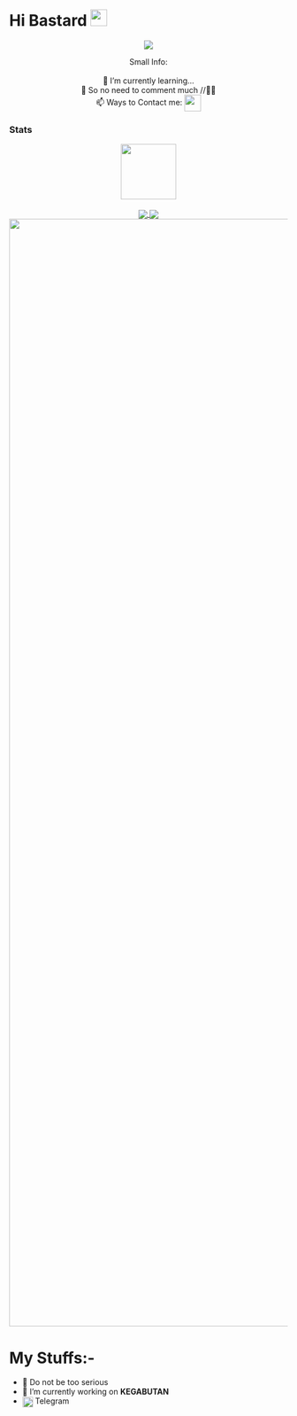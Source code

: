 # Hi Bastard <img src="https://media.giphy.com/media/hvRJCLFzcasrR4ia7z/giphy.gif" width="30px"></h1>

<p align="center"> <img src="https://i.ibb.co/xf0ht6z/shutterstock-753972046-350x233.jpg">
<p align="center">
Small Info:<br><br>🌱 I’m currently learning...<br>💬 So no need to comment much //🖕🏼<br>📫 Ways to Contact me: <a href="https://t.me/Skuyykek69"><img align="center" src="https://upload.wikimedia.org/wikipedia/commons/thumb/8/82/Telegram_logo.svg/320px-Telegram_logo.svg.png" width=30/></a> 


### Stats
<p align="center">
<a href="https://github.com/Skuyykek69">
  <img align="center" src="https://visitor-badge.laobi.icu/badge?page_id=Skuyykek69" width=100/>
</a>
<br>
<br>

<a href="https://github.com/Skuyykek69">
  <img align="center" src="https://github-readme-stats.vercel.app/api?username=Skuyykek69&layout=compact&show_icons=true&theme=midnight-purple&cache_seconds=5&hide_border=True" float=left/>
</a>
<a href="https://github.com/Skuyykek69" display="inline-block">
  <img align="center" src="https://github-readme-stats.vercel.app/api/top-langs/?username=Skuyykek69&layout=compact&theme=midnight-purple&cache_seconds=5&custom_title=Most%20Stuffs%20on:&langs_count=10&hide_border=True" float=left/>
  <img align="center" src="https://github-profile-trophy.vercel.app/?username=Skuyykek69&theme=radical&row=1&no-frame=true&no-bg=true" width=2000/>
</a>
</p>

# My Stuffs:-

- 🔭 Do not be too serious 
- 🚧 I’m currently working on **KEGABUTAN**
- <img align="center" src="https://upload.wikimedia.org/wikipedia/commons/thumb/8/82/Telegram_logo.svg/320px-Telegram_logo.svg.png" width=19/></a> Telegram 
